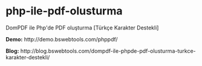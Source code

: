 # php-ile-pdf-olusturma
DomPDF ile Php'de PDF oluşturma [Türkçe Karakter Destekli]
<p><strong>Demo:</strong> http://demo.bswebtools.com/phppdf/</p>
<p><strong>Blog:</strong> http://blog.bswebtools.com/dompdf-ile-phpde-pdf-olusturma-turkce-karakter-destekli/</p>
